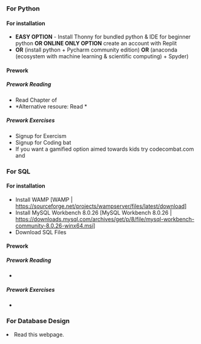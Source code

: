 ### For Python
#### For installation
- **EASY OPTION** - Install Thonny for bundled python & IDE for beginner python **OR ONLINE ONLY OPTION** create an account with Replit
- **OR** (install python + Pycharm community edition) **OR** (anaconda (ecosystem with machine learning & scientific computing) + Spyder)

#### Prework
##### Prework Reading
- Read Chapter of
- *Alternative resoure: Read *
  
##### Prework Exercises
- Signup for Exercism
- Signup for Coding bat
- If you want a gamified option aimed towards kids try codecombat.com and 

### For SQL
#### For installation
- Install WAMP [WAMP | https://sourceforge.net/projects/wampserver/files/latest/download]
- Install MySQL Workbench 8.0.26 [MySQL Workbench 8.0.26 | https://downloads.mysql.com/archives/get/p/8/file/mysql-workbench-community-8.0.26-winx64.msi]
- Download SQL Files
  
#### Prework
##### Prework Reading
-
##### Prework Exercises
-
### For Database Design
  <li> Read this webpage.
    </li>
